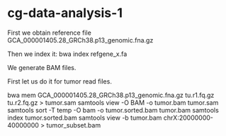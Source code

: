 # cg-data-analysis-1

First we obtain reference file GCA_000001405.28_GRCh38.p13_genomic.fna.gz

Then we index it:
  bwa index refgene_x.fa

We generate BAM files.

First let us do it for tumor read files.

  bwa mem GCA_000001405.28_GRCh38.p13_genomic.fna.gz  tu.r1.fq.gz tu.r2.fq.gz > tumor.sam
  samtools view -O BAM -o tumor.bam tumor.sam
  samtools sort -T temp -O bam -o tumor.sorted.bam tumor.bam
  samtools index tumor.sorted.bam
  samtools view -b tumor.bam chrX:20000000-40000000 > tumor_subset.bam

